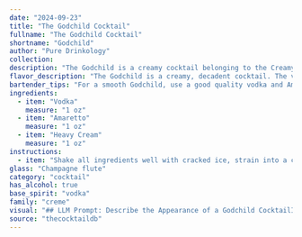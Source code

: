 ```yaml
---
date: "2024-09-23"
title: "The Godchild Cocktail"
fullname: "The Godchild Cocktail"
shortname: "Godchild"
author: "Pure Drinkology"
collection:
description: "The Godchild is a creamy cocktail belonging to the Creamy Liqueur family.  Its origins are somewhat murky, but it likely emerged in the late 20th century as a twist on the classic Godfather, swapping whiskey for vodka. "
flavor_description: "The Godchild is a creamy, decadent cocktail. The vodka provides a smooth, clean base, while the Amaretto adds a rich, nutty sweetness. Heavy cream rounds out the profile with a velvety texture and a touch of richness. The combination creates a sweet and creamy cocktail with hints of almond and vanilla.  "
bartender_tips: "For a smooth Godchild, use a good quality vodka and Amaretto.  Chill the heavy cream beforehand for a richer, velvety texture.  Shake well with ice, but strain into a chilled glass to avoid any ice shards.  Garnish with a touch of grated nutmeg for a warm, festive touch. "
ingredients:
  - item: "Vodka"
    measure: "1 oz"
  - item: "Amaretto"
    measure: "1 oz"
  - item: "Heavy Cream"
    measure: "1 oz"
instructions:
  - item: "Shake all ingredients well with cracked ice, strain into a champagne flute, and serve."
glass: "Champagne flute"
category: "cocktail"
has_alcohol: true
base_spirit: "vodka"
family: "creme"
visual: "## LLM Prompt: Describe the Appearance of a Godchild CocktailImagine a **Godchild cocktail** made with **Vodka, Amaretto, and Heavy Cream**.  Focus on the following aspects to create a vivid description:* **Color:** Is it a milky white, off-white, or has a slight hint of amber from the Amaretto?* **Texture:** Does it have a smooth, velvety surface, or does the cream create a slightly thicker, more layered texture? * **Presentation:** Is it served in a classic martini glass, a rocks glass, or something else? Are there any garnishes, such as a dusting of cocoa powder, a cherry, or a sprinkle of cinnamon? * **Overall Impression:** Does it evoke a sense of decadence, sweetness, or both? Is it a visually appealing and tempting drink? Please provide a **detailed and evocative** description of the Godchild cocktail's appearance, taking into account these aspects. "
source: "thecocktaildb"
---
```


